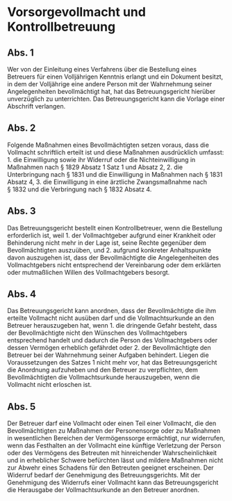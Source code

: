 # Vorsorgevollmacht und Kontrollbetreuung



## Abs. 1

 Wer von der Einleitung eines Verfahrens über die Bestellung eines Betreuers für einen Volljährigen Kenntnis erlangt und ein Dokument besitzt, in dem der Volljährige eine andere Person mit der Wahrnehmung seiner Angelegenheiten bevollmächtigt hat, hat das Betreuungsgericht hierüber unverzüglich zu unterrichten. Das Betreuungsgericht kann die Vorlage einer Abschrift verlangen.

## Abs. 2

 Folgende Maßnahmen eines Bevollmächtigten setzen voraus, dass die Vollmacht schriftlich erteilt ist und diese Maßnahmen ausdrücklich umfasst:  1.
 die Einwilligung sowie ihr Widerruf oder die Nichteinwilligung in Maßnahmen nach § 1829 Absatz 1 Satz 1 und Absatz 2,
 2.
 die Unterbringung nach § 1831 und die Einwilligung in Maßnahmen nach § 1831 Absatz 4,
 3.
 die Einwilligung in eine ärztliche Zwangsmaßnahme nach § 1832 und die Verbringung nach § 1832 Absatz 4.


## Abs. 3

 Das Betreuungsgericht bestellt einen Kontrollbetreuer, wenn die Bestellung erforderlich ist, weil  1.
 der Vollmachtgeber aufgrund einer Krankheit oder Behinderung nicht mehr in der Lage ist, seine Rechte gegenüber dem Bevollmächtigten auszuüben, und
 2.
 aufgrund konkreter Anhaltspunkte davon auszugehen ist, dass der Bevollmächtigte die Angelegenheiten des Vollmachtgebers nicht entsprechend der Vereinbarung oder dem erklärten oder mutmaßlichen Willen des Vollmachtgebers besorgt.


## Abs. 4

 Das Betreuungsgericht kann anordnen, dass der Bevollmächtigte die ihm erteilte Vollmacht nicht ausüben darf und die Vollmachtsurkunde an den Betreuer herauszugeben hat, wenn  1.
 die dringende Gefahr besteht, dass der Bevollmächtigte nicht den Wünschen des Vollmachtgebers entsprechend handelt und dadurch die Person des Vollmachtgebers oder dessen Vermögen erheblich gefährdet oder
 2.
 der Bevollmächtigte den Betreuer bei der Wahrnehmung seiner Aufgaben behindert.
Liegen die Voraussetzungen des Satzes 1 nicht mehr vor, hat das Betreuungsgericht die Anordnung aufzuheben und den Betreuer zu verpflichten, dem Bevollmächtigten die Vollmachtsurkunde herauszugeben, wenn die Vollmacht nicht erloschen ist.

## Abs. 5

 Der Betreuer darf eine Vollmacht oder einen Teil einer Vollmacht, die den Bevollmächtigten zu Maßnahmen der Personensorge oder zu Maßnahmen in wesentlichen Bereichen der Vermögenssorge ermächtigt, nur widerrufen, wenn das Festhalten an der Vollmacht eine künftige Verletzung der Person oder des Vermögens des Betreuten mit hinreichender Wahrscheinlichkeit und in erheblicher Schwere befürchten lässt und mildere Maßnahmen nicht zur Abwehr eines Schadens für den Betreuten geeignet erscheinen. Der Widerruf bedarf der Genehmigung des Betreuungsgerichts. Mit der Genehmigung des Widerrufs einer Vollmacht kann das Betreuungsgericht die Herausgabe der Vollmachtsurkunde an den Betreuer anordnen. 

